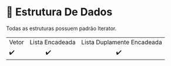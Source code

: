 # 🎲 Estrutura De Dados

Todas as estruturas possuem padrão Iterator.

<table>
  <tr>
  <td>Vetor</td>
  <td>Lista Encadeada</td>
  <td>Lista Duplamente Encadeada</td>
  </tr>
  <tr>
  <td>✔️</td>
  <td>&nbsp&nbsp&nbsp&nbsp&nbsp&nbsp&nbsp&nbsp&nbsp&nbsp✔️</td>
  <td>&nbsp&nbsp&nbsp&nbsp&nbsp&nbsp&nbsp&nbsp&nbsp&nbsp&nbsp&nbsp&nbsp&nbsp&nbsp&nbsp&nbsp&nbsp&nbsp&nbsp&nbsp&nbsp✔️</td>
  </tr>
</table>
